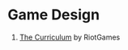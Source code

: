# Game Design

1. [The Curriculum](https://www.riotgames.com/en/urf-academy/the-curriculum) by RiotGames
